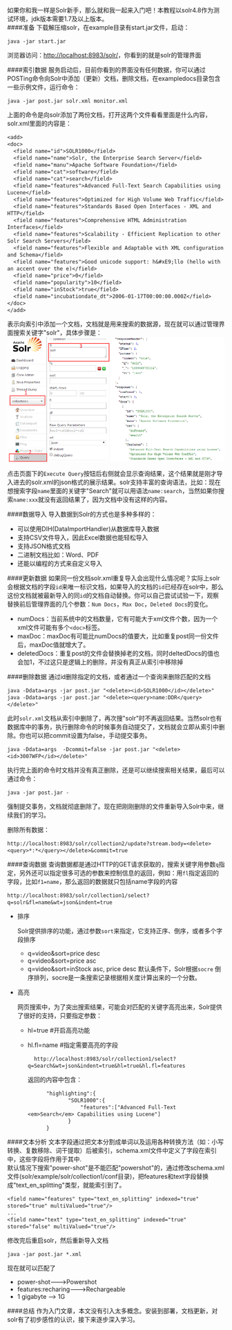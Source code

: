 如果你和我一样是Solr新手，那么就和我一起来入门吧！本教程以solr4.8作为测试环境，jdk版本需要1.7及以上版本。  
####准备
下载解压缩solr，在example目录有start.jar文件，启动：  
    
    java -jar start.jar
浏览器访问：[http://localhost:8983/solr/](http://localhost:8983/solr/)，你看到的就是solr的管理界面

####索引数据
服务启动后，目前你看到的界面没有任何数据，你可以通过POSTing命令向Solr中添加（更新）文档，删除文档，在exampledocs目录包含一些示例文件，运行命令：
    
    java -jar post.jar solr.xml monitor.xml
上面的命令是向solr添加了两份文档，打开这两个文件看看里面是什么内容，solr.xml里面的内容是：

    <add>
    <doc>
      <field name="id">SOLR1000</field>
      <field name="name">Solr, the Enterprise Search Server</field>
      <field name="manu">Apache Software Foundation</field>
      <field name="cat">software</field>
      <field name="cat">search</field>
      <field name="features">Advanced Full-Text Search Capabilities using Lucene</field>
      <field name="features">Optimized for High Volume Web Traffic</field>
      <field name="features">Standards Based Open Interfaces - XML and HTTP</field>
      <field name="features">Comprehensive HTML Administration Interfaces</field>
      <field name="features">Scalability - Efficient Replication to other Solr Search Servers</field>
      <field name="features">Flexible and Adaptable with XML configuration and Schema</field>
      <field name="features">Good unicode support: h&#xE9;llo (hello with an accent over the e)</field>
      <field name="price">0</field>
      <field name="popularity">10</field>
      <field name="inStock">true</field>
      <field name="incubationdate_dt">2006-01-17T00:00:00.000Z</field>
    </doc>
    </add>

表示向索引中添加一个文档，文档就是用来搜索的数据源，现在就可以通过管理界面搜索关键字"solr"，具体步骤是：
![solr](../resource/image/solr.png)

点击页面下的`Execute Query`按钮后右侧就会显示查询结果，这个结果就是刚才导入进去的solr.xml的json格式的展示结果。solr支持丰富的查询语法，比如：现在想搜索字段`name`里面的关键字"Search"就可以用语法`name:search`，当然如果你搜索`name:xxx`就没有返回结果了，因为文档中没有这样的内容。    

####数据导入
导入数据到Solr的方式也是多种多样的：  

* 可以使用DIH(DataImportHandler)从数据库导入数据
* 支持CSV文件导入，因此Excel数据也能轻松导入
* 支持JSON格式文档
* 二进制文档比如：Word、PDF
* 还能以编程的方式来自定义导入

####更新数据
如果同一份文档solr.xml重复导入会出现什么情况呢？实际上solr会根据文档的字段`id`来唯一标识文档，如果导入的文档的`id`已经存在solr中，那么这份文档就被最新导入的同`id`的文档自动替换。你可以自己尝试试验一下，观察替换前后管理界面的几个参数：`Num Docs`，`Max Doc`，`Deleted Docs`的变化。  

* numDocs：当前系统中的文档数量，它有可能大于xml文件个数，因为一个xml文件可能有多个`<doc>`标签。
* maxDoc：maxDoc有可能比numDocs的值要大，比如重复post同一份文件后，maxDoc值就增大了。
* deletedDocs：重复post的文件会替换掉老的文档，同时deltedDocs的值也会加1，不过这只是逻辑上的删除，并没有真正从索引中移除掉

####删除数据
通过id删除指定的文档，或者通过一个查询来删除匹配的文档

    java -Ddata=args -jar post.jar "<delete><id>SOLR1000</id></delete>"
    java -Ddata=args -jar post.jar "<delete><query>name:DDR</query></delete>"

此时`solr.xml`文档从索引中删除了，再次搜"solr"时不再返回结果。当然solr也有数据库中的事务，执行删除命令的时候事务自动提交了，文档就会立即从索引中删除。你也可以把commit设置为false，手动提交事务。  

    java -Ddata=args  -Dcommit=false -jar post.jar "<delete><id>3007WFP</id></delete>"
执行完上面的命令时文档并没有真正删除，还是可以继续搜索相关结果，最后可以通过命令：  

    java -jar post.jar -
强制提交事务，文档就彻底删除了。现在把刚刚删除的文件重新导入Solr中来，继续我们的学习。   

删除所有数据：  
    
    http://localhost:8983/solr/collection2/update?stream.body=<delete><query>*:*</query></delete>&commit=true

####查询数据
查询数据都是通过HTTP的GET请求获取的，搜索关键字用参数`q`指定，另外还可以指定很多可选的参数来控制信息的返回，例如：用`fl`指定返回的字段，比如`f1=name`，那么返回的数据就只包括name字段的内容

    http://localhost:8983/solr/collection1/select?q=solr&fl=name&wt=json&indent=true

* 排序

    Solr提供排序的功能，通过参数`sort`来指定，它支持正序、倒序，或者多个字段排序
    * q=video&sort=price desc
    * q=video&sort=price asc
    * q=video&sort=inStock asc, price desc
    默认条件下，Solr根据`socre` 倒序排列，socre是一条搜索记录根据相关度计算出来的一个分数。
* 高亮
    
    网页搜索中，为了突出搜索结果，可能会对匹配的关键字高亮出来，Solr提供了很好的支持，只要指定参数：
    * hl=true  #开启高亮功能
    * hl.fl=name #指定需要高亮的字段 

            http://localhost:8983/solr/collection1/select?q=Search&wt=json&indent=true&hl=true&hl.fl=features

        返回的内容中包含：

                "highlighting":{
                       "SOLR1000":{
                           "features":["Advanced Full-Text <em>Search</em> Capabilities using Lucene"]
                       }
                }

####文本分析
文本字段通过把文本分割成单词以及运用各种转换方法（如：小写转换、复数移除、词干提取）后被索引，schema.xml文件中定义了字段在索引中，这些字段将作用于其中.  
默认情况下搜索"power-shot"是不能匹配"powershot"的，通过修改schema.xml文件(solr/example/solr/collection1/conf目录)，把features和text字段替换成"text_en_splitting"类型，就能索引到了。  

    <field name="features" type="text_en_splitting" indexed="true" stored="true" multiValued="true"/>
    ...
    <field name="text" type="text_en_splitting" indexed="true" stored="false" multiValued="true"/>
修改完后重启solr，然后重新导入文档  

    java -jar post.jar *.xml

现在就可以匹配了

* power-shot--->Powershot
* features:recharing--->Rechargeable 
* 1 gigabyte  --> 1G

####总结
作为入门文章，本文没有引入太多概念。安装到部署，文档更新，对solr有了初步感性的认识，接下来逐步深入学习。  


